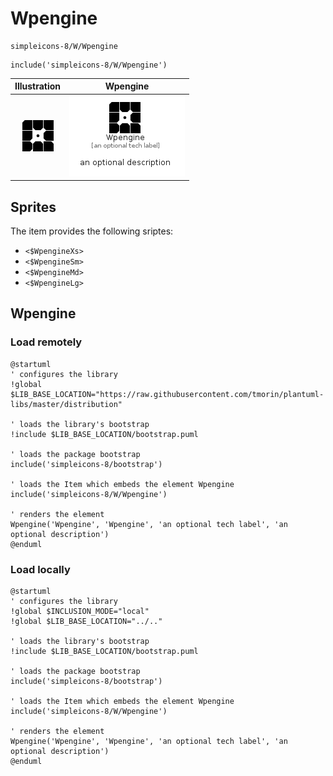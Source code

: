 # Wpengine


```text
simpleicons-8/W/Wpengine
```

```text
include('simpleicons-8/W/Wpengine')
```



| Illustration | Wpengine |
| :---: | :---: |
| ![illustration for Illustration](../../simpleicons-8/W/Wpengine.png) | ![illustration for Wpengine](../../simpleicons-8/W/Wpengine.Local.png) |



## Sprites
The item provides the following sriptes:

- `<$WpengineXs>`
- `<$WpengineSm>`
- `<$WpengineMd>`
- `<$WpengineLg>`





## Wpengine

### Load remotely
```plantuml
@startuml
' configures the library
!global $LIB_BASE_LOCATION="https://raw.githubusercontent.com/tmorin/plantuml-libs/master/distribution"

' loads the library's bootstrap
!include $LIB_BASE_LOCATION/bootstrap.puml

' loads the package bootstrap
include('simpleicons-8/bootstrap')

' loads the Item which embeds the element Wpengine
include('simpleicons-8/W/Wpengine')

' renders the element
Wpengine('Wpengine', 'Wpengine', 'an optional tech label', 'an optional description')
@enduml
```

### Load locally
```plantuml
@startuml
' configures the library
!global $INCLUSION_MODE="local"
!global $LIB_BASE_LOCATION="../.."

' loads the library's bootstrap
!include $LIB_BASE_LOCATION/bootstrap.puml

' loads the package bootstrap
include('simpleicons-8/bootstrap')

' loads the Item which embeds the element Wpengine
include('simpleicons-8/W/Wpengine')

' renders the element
Wpengine('Wpengine', 'Wpengine', 'an optional tech label', 'an optional description')
@enduml
```

